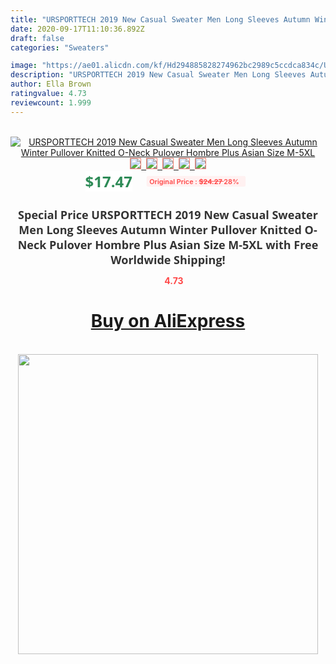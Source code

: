 ```yaml
---
title: "URSPORTTECH 2019 New Casual Sweater Men Long Sleeves Autumn Winter Pullover Knitted O-Neck Pulover Hombre Plus Asian Size M-5XL"
date: 2020-09-17T11:10:36.892Z
draft: false
categories: "Sweaters"

image: "https://ae01.alicdn.com/kf/Hd294885828274962bc2989c5ccdca834c/URSPORTTECH-2019-New-Casual-Sweater-Men-Long-Sleeves-Autumn-Winter-Pullover-Knitted-O-Neck-Pulover-Hombre.jpg"
description: "URSPORTTECH 2019 New Casual Sweater Men Long Sleeves Autumn Winter Pullover Knitted O-Neck Pulover Hombre Plus Asian Size M-5XL"
author: Ella Brown
ratingvalue: 4.73
reviewcount: 1.999
---
```

<br>
<div style="text-align: center;">
<a href="https://s.click.aliexpress.com/e/_AZ1qfT" target="_blank" rel="nofollow noopener noreferrer"><img alt="URSPORTTECH 2019 New Casual Sweater Men Long Sleeves Autumn Winter Pullover Knitted O-Neck Pulover Hombre Plus Asian Size M-5XL" class="magnifier-image" src="https://ae01.alicdn.com/kf/Hd294885828274962bc2989c5ccdca834c/URSPORTTECH-2019-New-Casual-Sweater-Men-Long-Sleeves-Autumn-Winter-Pullover-Knitted-O-Neck-Pulover-Hombre.jpg_640x640.jpg">
<br>
<img style="border:1px solid salmon" src="https://ae01.alicdn.com/kf/Hd294885828274962bc2989c5ccdca834c/URSPORTTECH-2019-New-Casual-Sweater-Men-Long-Sleeves-Autumn-Winter-Pullover-Knitted-O-Neck-Pulover-Hombre.jpg_120x120.jpg">&nbsp;&nbsp;<img style="border:1px solid salmon" src="https://ae01.alicdn.com/kf/H104836ff9a744792b7a38f570bfd8531F/URSPORTTECH-2019-New-Casual-Sweater-Men-Long-Sleeves-Autumn-Winter-Pullover-Knitted-O-Neck-Pulover-Hombre.jpg_120x120.jpg">&nbsp;&nbsp;<img style="border:1px solid salmon" src="https://ae01.alicdn.com/kf/He0e5eed41271408ba3b770dc233faa3bl/URSPORTTECH-2019-New-Casual-Sweater-Men-Long-Sleeves-Autumn-Winter-Pullover-Knitted-O-Neck-Pulover-Hombre.jpg_120x120.jpg">&nbsp;&nbsp;<img style="border:1px solid salmon" src="https://ae01.alicdn.com/kf/H9193681badde48d28b4f5ea8d56975f3p/URSPORTTECH-2019-New-Casual-Sweater-Men-Long-Sleeves-Autumn-Winter-Pullover-Knitted-O-Neck-Pulover-Hombre.jpg_120x120.jpg">&nbsp;&nbsp;<img style="border:1px solid salmon" src="https://ae01.alicdn.com/kf/Hd3f98f17a3e349a4ab1efe0ae8752132P/URSPORTTECH-2019-New-Casual-Sweater-Men-Long-Sleeves-Autumn-Winter-Pullover-Knitted-O-Neck-Pulover-Hombre.jpg_120x120.jpg"></a></div><br0>
<div style="text-align: center;"><span style="background-color: white; border: 0px; box-sizing: border-box; color: seagreen; display: inline-block; font-family: &quot;open sans&quot; , &quot;arial&quot; , &quot;helvetica&quot; , sans-serif , &quot;heiti&quot;; font-size: 24px; font-stretch: inherit; font-weight: 700; line-height: inherit; margin: 0px 10px 0px 0px; padding: 0px; vertical-align: middle;">$17.47 </span>
<span style="background: rgb(255 , 241 , 241); border-radius: 3px; border: 0px; box-sizing: border-box; color: #ff4747; display: inline-block; font-family: inherit; font-size: 12px; font-stretch: inherit; font-style: inherit; font-variant: inherit; font-weight: 600; line-height: inherit; margin: 0px; padding: 2px 5px; transform: scale(0.9); vertical-align: middle;">Original Price : <b style="text-decoration: line-through;">$24.27 </b> 28%&nbsp;&nbsp;</span></div>
<h1 style="color: #333333; display: inline-block; font-family: &quot;open sans&quot; , &quot;arial&quot; , &quot;helvetica&quot; , sans-serif , &quot;heiti&quot;; font-size: 18px; font-stretch: inherit; font-weight: 700; text-align: center;">Special Price URSPORTTECH 2019 New Casual Sweater Men Long Sleeves Autumn Winter Pullover Knitted O-Neck Pulover Hombre Plus Asian Size M-5XL with Free Worldwide Shipping!</h1>
<div style="color: #ff4747; text-align: center;">
<img src="https://4.bp.blogspot.com/-M0ZcTcb-5uY/XleCXlxnR4I/AAAAAAAAAEc/OrjgMkXV1oMQFaCRZj5HQwOCBcu3w1FegCPcBGAYYCw/s1600/star.png" style="height: 15px;">&nbsp;<b>4.73</b></div>
<div class="button_cont" align="center"><a class="buynow_a" href="https://s.click.aliexpress.com/e/_AZ1qfT" target="_blank" rel="nofollow noopener noreferrer"><H1>Buy on AliExpress</H1></a></div><br>
<div class="separator" style="clear: both; text-align: center;">
<img src="https://lh3.googleusercontent.com/-pTy5HemUv9M/XlePHvY0dAI/AAAAAAAAAE4/0nX5iRUoIWY8eMW9Dpxeirr157OZliDIgCLcBGAsYHQ/s1600/badge.gif" width="480">
</div>
